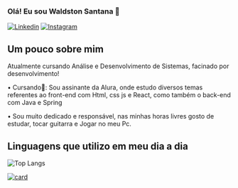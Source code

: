 ### Olá! Eu sou Waldston Santana 👋
[![Linkedin](https://img.shields.io/badge/LinkedIn-0077B5?style=for-the-badge&logo=linkedin&logoColor=white)](https://www.linkedin.com/in/waldston-santana)
[![Instagram](https://img.shields.io/badge/Instagram-E4405F?style=for-the-badge&logo=instagram&logoColor=white)](https://www.instagram.com/waldstonsantana/)

## Um pouco sobre mim
Atualmente cursando Análise e Desenvolvimento de Sistemas, facinado por desenvolvimento!

• Cursando🎲: Sou assinante da Alura, onde estudo diversos temas referentes ao front-end com Html, css js e React, como também o back-end com Java e Spring

• Sou muito dedicado e responsável, nas minhas horas livres gosto de estudar, tocar guitarra e Jogar no meu Pc.



## Linguagens que utilizo em meu dia a dia

![Top Langs](https://github-readme-stats.vercel.app/api/top-langs/?username=Waldst0n&layout=compact)

[![card](https://github-readme-stats.vercel.app/api?username=Waldst0n&theme=default)](https://github.com/anuraghazra/github-readme-stats)


